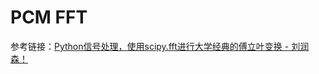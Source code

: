# PCM FFT

参考链接：[Python信号处理，使用scipy.fft进行大学经典的傅立叶变换 - 刘润森！](https://blog.csdn.net/weixin_44510615/article/details/117391598)
